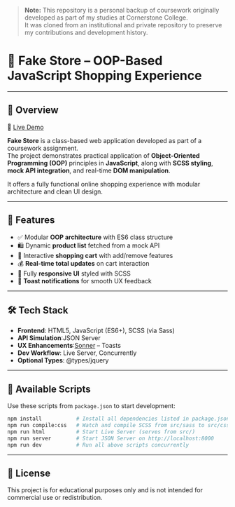 > **Note:** This repository is a personal backup of coursework originally developed as part of my studies at Cornerstone College.  
> It was cloned from an institutional and private repository to preserve my contributions and development history.

# 🛒 Fake Store – OOP-Based JavaScript Shopping Experience

---

## 📖 Overview

🔗 [Live Demo](https://my-fakestore.vercel.app)

**Fake Store** is a class-based web application developed as part of a coursework assignment.  
The project demonstrates practical application of **Object-Oriented Programming (OOP)** principles in **JavaScript**, along with **SCSS styling**, **mock API integration**, and real-time **DOM manipulation**.

It offers a fully functional online shopping experience with modular architecture and clean UI design.

---

## 🚀 Features

- ✅ Modular **OOP architecture** with ES6 class structure
- 🛍️ Dynamic **product list** fetched from a mock API
- 🛒 Interactive **shopping cart** with add/remove features
- 💰 **Real-time total updates** on cart interaction
- 📱 Fully **responsive UI** styled with SCSS
- 🔔 **Toast notifications** for smooth UX feedback

---

## 🛠️ Tech Stack

- **Frontend**: HTML5, JavaScript (ES6+), SCSS (via Sass)
- **API Simulation**:JSON Server
- **UX Enhancements**:[Sonner](https://www.npmjs.com/package/sonner) – Toasts
- **Dev Workflow**: Live Server, Concurrently 
- **Optional Types**: @types/jquery

---

## 🧪 Available Scripts

Use these scripts from `package.json` to start development:

```bash
npm install    	      # Install all dependencies listed in package.json
npm run compile:css   # Watch and compile SCSS from src/sass to src/css
npm run html          # Start Live Server (serves from src/)
npm run server        # Start JSON Server on http://localhost:8000
npm run dev           # Run all above scripts concurrently
```
---

## 🪪 License

This project is for educational purposes only and is not intended for commercial use or redistribution.
